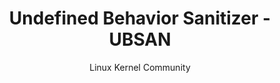 ---
status: published
title: "Undefined Behavior Sanitizer - UBSAN"
author: Linux Kernel Community
collector: mudongliang
collected_date: 20240227
translator: mudongliang
translated_date: 20240227
link: https://git.kernel.org/pub/scm/linux/kernel/git/torvalds/linux.git/tree/Documentation/dev-tools/ubsan.rst
---